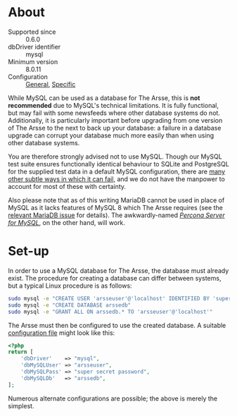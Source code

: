 # About

<dl>
    <dt>Supported since</dt>
        <dd>0.6.0</dd>
    <dt>dbDriver identifier</dt>
        <dd>mysql</dd>
    <dt>Minimum version</dt>
        <dd>8.0.11</dd>
    <dt>Configuration</dt>
        <dd><a href="../Configuration.html#page_Database-settings">General</a>, <a href="../Configuration.html#page_Database-settings-specific-to-MySQL">Specific</a></dd>
</dl>

While MySQL can be used as a database for The Arsse, this is **not recommended** due to MySQL's technical limitations. It is fully functional, but may fail with some newsfeeds where other database systems do not. Additionally, it is particularly important before upgrading from one version of The Arsse to the next to back up your database: a failure in a database upgrade can corrupt your database much more easily than when using other database systems.

You are therefore strongly advised not to use MySQL. Though our MySQL test suite ensures functionally identical behaviour to SQLite and PostgreSQL for the supplied test data in a default MySQL configuration, there are [many other subtle ways in which it can fail](https://web.archive.org/web/20190929090114/https://grimoire.ca/mysql/choose-something-else), and we do not have the manpower to account for most of these with certainty.

Also please note that as of this writing MariaDB cannot be used in place of MySQL as it lacks features of MySQL 8 which The Arsse requires (see the [relevant MariaDB issue](https://jira.mariadb.org/browse/MDEV-18511) for details). The awkwardly-named [_Percona Server for MySQL_](https://www.percona.com/software/mysql-database/percona-server), on the other hand, will work.

# Set-up

In order to use a MySQL database for The Arsse, the database must already exist. The procedure for creating a database can differ between systems, but a typical Linux procedure is as follows:

```sh
sudo mysql -e "CREATE USER 'arsseuser'@'localhost' IDENTIFIED BY 'super secret password'"
sudo mysql -e "CREATE DATABASE arssedb"
sudo mysql -e "GRANT ALL ON arssedb.* TO 'arsseuser'@'localhost'"
```

The Arsse must then be configured to use the created database. A suitable [configuration file](/en/Getting_Started/Configuration) might look like this:

```php
<?php
return [
    'dbDriver'    => "mysql",
    'dbMySQLUser' => "arsseuser",
    'dbMySQLPass' => "super secret password",
    'dbMySQLDb'   => "arssedb",
];
```

Numerous alternate configurations are possible; the above is merely the simplest.
